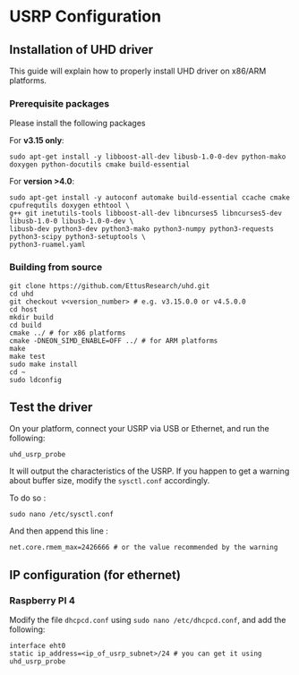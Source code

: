 # USRP Configuration

## Installation of UHD driver
This guide will explain how to properly install UHD driver on x86/ARM platforms.

### Prerequisite packages
Please install the following packages

For **v3.15 only**:
```shell
sudo apt-get install -y libboost-all-dev libusb-1.0-0-dev python-mako doxygen python-docutils cmake build-essential
```

For **version >4.0**:
```shell
sudo apt-get install -y autoconf automake build-essential ccache cmake cpufrequtils doxygen ethtool \
g++ git inetutils-tools libboost-all-dev libncurses5 libncurses5-dev libusb-1.0-0 libusb-1.0-0-dev \
libusb-dev python3-dev python3-mako python3-numpy python3-requests python3-scipy python3-setuptools \
python3-ruamel.yaml
```

### Building from source
```shell
git clone https://github.com/EttusResearch/uhd.git
cd uhd
git checkout v<version_number> # e.g. v3.15.0.0 or v4.5.0.0
cd host
mkdir build
cd build
cmake ../ # for x86 platforms
cmake -DNEON_SIMD_ENABLE=OFF ../ # for ARM platforms
make
make test
sudo make install
cd ~
sudo ldconfig
```

## Test the driver
On your platform, connect your USRP via USB or Ethernet, and run the following:
```shell
uhd_usrp_probe
```

It will output the characteristics of the USRP.
If you happen to get a warning about buffer size, modify the ``sysctl.conf`` accordingly.

To do so :

```shell
sudo nano /etc/sysctl.conf
```
And then append this line :
```shell
net.core.rmem_max=2426666 # or the value recommended by the warning
```

## IP configuration (for ethernet)

### Raspberry PI 4
Modify the file ``dhcpcd.conf`` using ``sudo nano /etc/dhcpcd.conf``, and add the following:

```shell
interface eht0
static ip_address=<ip_of_usrp_subnet>/24 # you can get it using uhd_usrp_probe
```
